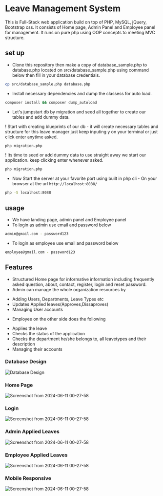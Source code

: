 # Leave Management System 
This is Full-Stack web application build on top of  PHP, MySQL, jQuery, Bootstrap css. It consists of Home page, Admin Panel and Employee panel for management. It runs on pure php using OOP concepts to meeting MVC structure.

## set up

* Clone this repository then make a copy of database_sample.php to database.php located on src/database_sample.php using command below then fill in your database credentials.


```bash
cp src/database_sample.php database.php
```

* Install necessary dependencies and dump the classess for auto load.


```bash
composer install && composer dump_autoload
```

* Let's jumpstart db by migration and seed all together to create our tables and add dummy data.

! Start with creating blueprints of our db - it will create necessary tables and structure for this leave manager just keep inputing y on your terminal or just click enter anytime asked.


```bash
php migration.php
```

! Its time to seed or add dummy data to use straight away we start our application. keep clicking enter whenever asked.


```bash
php migration.php
```

* Now Start the server at your favorite port using built in php cli - On your browser at the url `http://localhost:8088/`

```bash
php -S localhost:8088
```

## usage

- We have landing page, admin panel and Employee panel 
- To login as admin use email and password below

```bash
admin@gmail.com - password123
```
- To login as employee use email and password below

```bash
employee@gmail.com - password123
```

## Features

- Structured Home page for informative information including frequently asked question, about, contact, register, login and reset password.
- Admin can manage the whole organization resources by 
 * Adding Users, Departments, Leave Types etc
 * Updates Applied leaves(Approves,Dissaproves)
 * Managing User accounts
- Employee on the other side does the following
 * Applies the leave
 * Checks the status of the application
 * Checks the department he/she belongs to, all leavetypes and their description
 * Managing their accounts 

### Database Design
<img width="auto" alt="Database Design" src="https://github.com/ronald-kimeli/leave-management-php/blob/latest_oop/public/images/database_design.png">

### Home Page
<img width="auto" alt="Screenshot from 2024-06-11 00-27-58" src="https://github.com/ronald-kimeli/leave-management-php/blob/latest_oop/public/images/home.png">

### Login
<img width="auto" alt="Screenshot from 2024-06-11 00-27-58" src="https://github.com/ronald-kimeli/leave-management-php/blob/latest_oop/public/images/login.png">

### Admin Applied Leaves
<img width="auto" alt="Screenshot from 2024-06-11 00-27-58" src="https://github.com/ronald-kimeli/leave-management-php/blob/latest_oop/public/images/applied_admin.png">

### Employee Applied Leaves
<img width="auto" alt="Screenshot from 2024-06-11 00-27-58" src="https://github.com/ronald-kimeli/leave-management-php/blob/latest_oop/public/images/employee_apply_leave.png">

### Mobile Responsive
<img width="auto" alt="Screenshot from 2024-06-11 00-27-58" src="https://github.com/ronald-kimeli/leave-management-php/blob/latest_oop/public/images/mobile_responsive.png">






